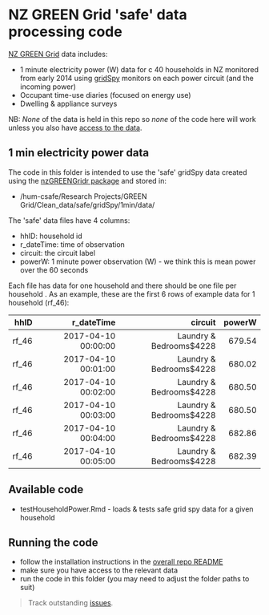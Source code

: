 # NZ GREEN Grid 'safe' data processing code
[NZ GREEN Grid](https://www.otago.ac.nz/centre-sustainability/research/energy/otago050285.html) data includes:

 * 1 minute electricity power (W) data for c 40 households in NZ monitored from early 2014 using [gridSpy](https://gridspy.com/) monitors on each power circuit (and the incoming power)
 * Occupant time-use diaries (focused on energy use)
 * Dwelling & appliance surveys

NB: *None* of the data is held in this repo so *none* of the code here will work unless you also have [access to the data](../../README.md).

## 1 min electricity power data

The code in this folder is intended to use the 'safe' gridSpy data created using the [nzGREENGridr package](https://github.com/dataknut/nzGREENGridr/pulls) and stored in:

 * /hum-csafe/Research Projects/GREEN Grid/Clean_data/safe/gridSpy/1min/data/

The 'safe' data files have 4 columns:

 * hhID: household id
 * r_dateTime: time of observation
 * circuit: the circuit label
 * powerW: 1 minute power observation (W) - we think this is mean power over the 60 seconds

Each file has data for one household and there should be one file per household . As an example, these are the first 6 rows of example data for 1 household (rf_46):

|hhID |	r_dateTime |	circuit |	powerW|
|------:|------:|------:|------:|
|rf_46 |	2017-04-10 00:00:00 |	Laundry & Bedrooms$4228 |	679.54|
|rf_46 |	2017-04-10 00:01:00 |	Laundry & Bedrooms$4228 |	680.02|
|rf_46 |	2017-04-10 00:02:00 |	Laundry & Bedrooms$4228 |	680.50|
|rf_46 |	2017-04-10 00:03:00 |	Laundry & Bedrooms$4228 |	680.50|
|rf_46 |	2017-04-10 00:04:00 |	Laundry & Bedrooms$4228 |	682.86|
|rf_46 |	2017-04-10 00:05:00 |	Laundry & Bedrooms$4228 |	682.39|

## Available code

 * testHouseholdPower.Rmd - loads & tests safe grid spy data for a given household


## Running the code

 * follow the installation instructions in the [overall repo README](../README.md)
 * make sure you have access to the relevant data
 * run the code in this folder (you may need to adjust the folder paths to suit)
 
> Track outstanding [issues](https://git.soton.ac.uk/ba1e12/nzGREENGrid/issues?label_name%5B%5D=gridSpy).
 
